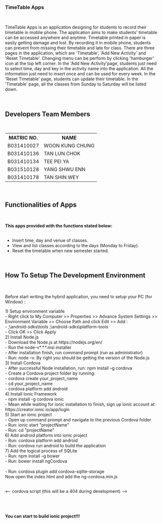 <h3><b>TimeTable Apps</b></h3>
</br>

<p>TimeTable Apps is an application designing for students to record their timetable in moblie phone. The application aims to make students' timetable can be accessed anywhere and anytime. Timetable printed in paper is easily getting damage and lost. By recording it in mobile phone, students can prevent from missing their timetable and late for class. There are three pages in the application, which are 'Timetable', 'Add New Activity' and 'Reset Timetable'. Changing menu can be perform by clicking 'hamburger' icon at the top left corner. In the 'Add New Activity'page, students just need to select time, day and key in the activity name into the application. All the information just need to insert once and can be used for every week. In the 'Reset Timetable' page, students can update their timetable. In the 'Timetable' page, all the classes from Sunday to Saturday will be listed down.</p>

  </br><h2><b>Developers Team Members</b></h2>
  
  </br>

  <table>
  <tr>
  <th>MATRIC NO.</th>
  <th>NAME</th>
  </tr>
  <tr>
  <td>B031410027</td>
  <td>WOON KUNG CHUNG</td>
  </tr>
  <tr>
  <td>B031410136</td>
  <td>TAN LUN CHOK</td>
  </tr>
  <tr>
  <td>B031410134</td>
  <td>TEE PEI YA</td>
  </tr>
  <tr>
  <td>B031510128</td>
  <td>YANG SHWU ENN</td>
  </tr>
  <tr>
  <td>B031410178</td>
  <td>TAN SHIN WEY</td>
  </tr>

  </table>
  
  
  
  </br>
  <h2><b>Functionalities of Apps</b></h2>
  </br>
  <p><b>This apps provided with the functions stated below:</b></p>
  <ul>
 
  <br>
  <li>Insert time, day and venue of classes.</li>
  <li>View and list classes according to the days (Monday to Friday).</li>
  <li>Reset the timetable when new semester started.</li>
  </ul>



  </br>
  <h2><b>How To Setup The Development Environment</b></h2>
  </br>
  
  <p>Before start writing the hybrid application, you need to setup your PC (for Window) :</p>
  
 <p>
 1)	Setup environment variable<br>
-	Right click to My Computer >> Properties >> Advance System Settings >> Environment Variable >> Choose Path and click Edit >> Add :<br>
-	;<your_sdkPath>\android-sdks\tools ;<your_sdkPath>\android-sdks\platform-tools<br>
-	Click OK >> Click Apply<br>
2)	Install Node.js<br>
-	Download the Node.js at https://nodejs.org/en/<br>
-	Run the node-v*.*.*.msi installer<br>
-	After installation finish, run command prompt (run as administrator) <br>
-	Run:  node –v. By right you should be getting the version of the Node.js <br>
3)	Install Cordova<br>
-	After successful Node installation, run:  npm install –g cordova<br>
-	Create a Cordova project folder by running: <br>
-	cordova create your_project_name<br>
-	cd your_project_name<br>
-	cordova platform add android<br>
4)	Install Ionic Framework<br>
-	npm install -g cordova ionic<br>
-	Mean while waiting for ionic installation to finish, sign up Ionic account at: https://creator.ionic.io/app/login<br>
5) Start an ionic project<br>
- Open up command prompt and navigate to the previous Cordova folder<br>
- Run: ionic start "projectName"<br>
- Run: cd "projectName"<br>
6) Add android platform into ionic project<br>
- Run: cordova platform add android<br>
- Run: cordova run android to build the application<br>
7) Add the logical process of SQLite<br>
- Run: npm install –g bower<br>
- Run: bower install ngCordova<br><br>
- Run: cordova plugin add cordova-sqlite-storage<br>
Now open the index.html and add the ng-cordova.min.js<br><br>


<-- cordova script (this will be a 404 during development) --><br>
    <script src="lib/ngCordova/dist/ng-cordova.min.js"></script><br>
    <script src="cordova.js"></script><br><br>

<b>You can start to build ionic project!!!</b><br>

 </p>
